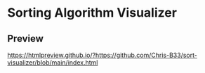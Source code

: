 # Sorting Algorithm Visualizer
## Preview
https://htmlpreview.github.io/?https://github.com/Chris-B33/sort-visualizer/blob/main/index.html
